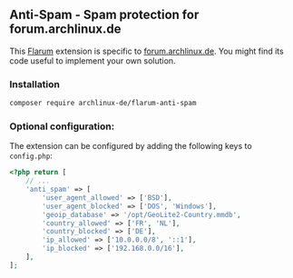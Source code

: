 ## Anti-Spam - Spam protection for forum.archlinux.de

This [Flarum](https://flarum.org/) extension is specific to [forum.archlinux.de](https://forum.archlinux.de/). You might
find its code useful to implement your own solution.

### Installation

```sh
composer require archlinux-de/flarum-anti-spam
```

### Optional configuration:

The extension can be configured by adding the following keys to ``config.php``:

```php
<?php return [
    // ...
    'anti_spam' => [
        'user_agent_allowed' => ['BSD'],
        'user_agent_blocked' => ['DOS', 'Windows'],
        'geoip_database' => '/opt/GeoLite2-Country.mmdb',
        'country_allowed' => ['FR', 'NL'],
        'country_blocked' => ['DE'],
        'ip_allowed' => ['10.0.0.0/8', '::1'],
        'ip_blocked' => ['192.168.0.0/16'],
    ],
];
```
